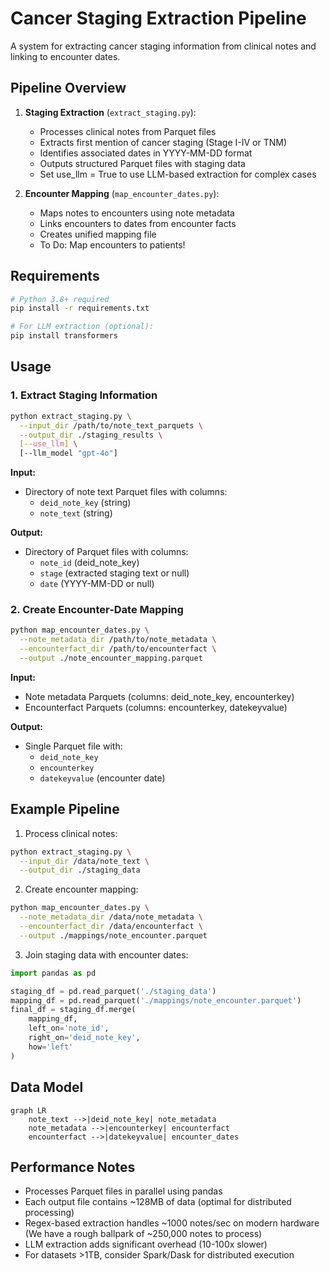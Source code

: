 # Cancer Staging Extraction Pipeline

A system for extracting cancer staging information from clinical notes and linking to encounter dates.

## Pipeline Overview

1. **Staging Extraction** (`extract_staging.py`):
   - Processes clinical notes from Parquet files
   - Extracts first mention of cancer staging (Stage I-IV or TNM)
   - Identifies associated dates in YYYY-MM-DD format
   - Outputs structured Parquet files with staging data
   - Set use_llm = True to use LLM-based extraction for complex cases

2. **Encounter Mapping** (`map_encounter_dates.py`):
   - Maps notes to encounters using note metadata
   - Links encounters to dates from encounter facts
   - Creates unified mapping file
   - To Do: Map encounters to patients!

## Requirements

```bash
# Python 3.8+ required
pip install -r requirements.txt

# For LLM extraction (optional):
pip install transformers
```

## Usage

### 1. Extract Staging Information

```bash
python extract_staging.py \
  --input_dir /path/to/note_text_parquets \
  --output_dir ./staging_results \
  [--use_llm] \
  [--llm_model "gpt-4o"]
```

**Input:**

- Directory of note text Parquet files with columns:
  - `deid_note_key` (string)
  - `note_text` (string)

**Output:**

- Directory of Parquet files with columns:
  - `note_id` (deid_note_key)
  - `stage` (extracted staging text or null)
  - `date` (YYYY-MM-DD or null)

### 2. Create Encounter-Date Mapping

```bash
python map_encounter_dates.py \
  --note_metadata_dir /path/to/note_metadata \
  --encounterfact_dir /path/to/encounterfact \
  --output ./note_encounter_mapping.parquet
```

**Input:**

- Note metadata Parquets (columns: deid_note_key, encounterkey)
- Encounterfact Parquets (columns: encounterkey, datekeyvalue)

**Output:**

- Single Parquet file with:
  - `deid_note_key`
  - `encounterkey`
  - `datekeyvalue` (encounter date)

## Example Pipeline

1. Process clinical notes:
```bash
python extract_staging.py \
  --input_dir /data/note_text \
  --output_dir ./staging_data
```

2. Create encounter mapping:
```bash
python map_encounter_dates.py \
  --note_metadata_dir /data/note_metadata \
  --encounterfact_dir /data/encounterfact \
  --output ./mappings/note_encounter.parquet
```

3. Join staging data with encounter dates:
```python
import pandas as pd

staging_df = pd.read_parquet('./staging_data')
mapping_df = pd.read_parquet('./mappings/note_encounter.parquet')
final_df = staging_df.merge(
    mapping_df,
    left_on='note_id',
    right_on='deid_note_key',
    how='left'
)
```

## Data Model

```mermaid
graph LR
    note_text -->|deid_note_key| note_metadata
    note_metadata -->|encounterkey| encounterfact
    encounterfact -->|datekeyvalue| encounter_dates
```

## Performance Notes
- Processes Parquet files in parallel using pandas
- Each output file contains ~128MB of data (optimal for distributed processing)
- Regex-based extraction handles ~1000 notes/sec on modern hardware (We have a rough ballpark of ~250,000 notes to process)
- LLM extraction adds significant overhead (10-100x slower)
- For datasets >1TB, consider Spark/Dask for distributed execution
